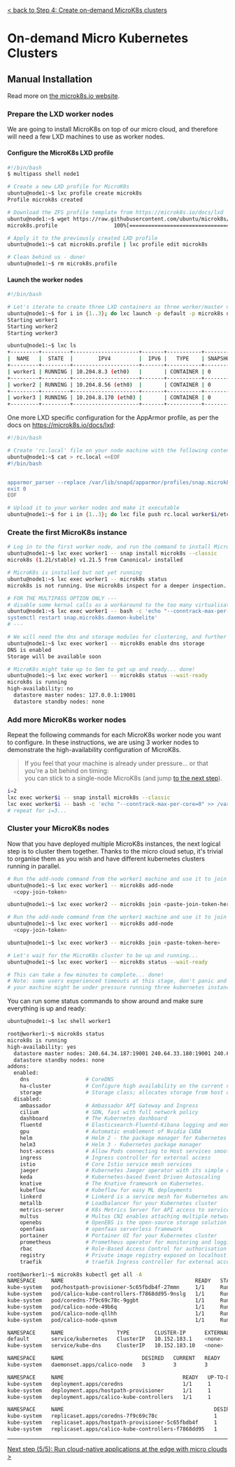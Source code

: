 [< back to Step 4: Create on-demand MicroK8s clusters](../step-04-microk8s-cluster.md#4-create-on-demand-microk8s-clusters)

<!-- TODO -->

# On-demand Micro Kubernetes Clusters

## Manual Installation

Read more on [the microk8s.io website](https://microk8s.io/docs/lxd).

### Prepare the LXD worker nodes

We are going to install MicroK8s on top of our micro cloud, and therefore will need a few LXD machines to use as worker nodes.

#### Configure the MicroK8s LXD profile

```sh
#!/bin/bash
$ multipass shell node1

# Create a new LXD profile for MicroK8s
ubuntu@node1:~$ lxc profile create microk8s
Profile microk8s created

# Download the ZFS profile template from https://microk8s.io/docs/lxd
ubuntu@node1:~$ wget https://raw.githubusercontent.com/ubuntu/microk8s/master/tests/lxc/microk8s-zfs.profile -O microk8s.profile
microk8s.profile                  100%[============================================================>]     849  --.-KB/s    in 0s      

# Apply it to the previously created LXD profile
ubuntu@node1:~$ cat microk8s.profile | lxc profile edit microk8s

# Clean behind us - done!
ubuntu@node1:~$ rm microk8s.profile
```

#### Launch the worker nodes

```sh
#!/bin/bash

# Let's iterate to create three LXD containers as three worker/master nodes
ubuntu@node1:~$ for i in {1..3}; do lxc launch -p default -p microk8s ubuntu:20.04 worker$i; done;
Starting worker1
Starting worker2
Starting worker3

ubuntu@node1:~$ lxc ls      
+---------+---------+---------------------+-------+-----------+-----------+
|  NAME   |  STATE  |        IPV4         |  IPV6 |   TYPE    | SNAPSHOTS |
+---------+---------+---------------------+-------+-----------+-----------+
| worker1 | RUNNING | 10.204.8.3 (eth0)   |       | CONTAINER | 0         |
+---------+---------+---------------------+-------+-----------+-----------+
| worker2 | RUNNING | 10.204.8.56 (eth0)  |       | CONTAINER | 0         |
+---------+---------+---------------------+-------+-----------+-----------+
| worker3 | RUNNING | 10.204.8.170 (eth0) |       | CONTAINER | 0         |
+---------+---------+---------------------+-------+-----------+-----------+
```

One more LXD specific configuration for the AppArmor profile, as per the docs on https://microk8s.io/docs/lxd:

```sh
#!/bin/bash

# Create 'rc.local' file on your node machine with the following content
ubuntu@node1:~$ cat > rc.local <<EOF
#!/bin/bash


apparmor_parser --replace /var/lib/snapd/apparmor/profiles/snap.microk8s.*
exit 0
EOF

# Upload it to your worker nodes and make it executable
ubuntu@node1:~$ for i in {1..3}; do lxc file push rc.local worker$i/etc/rc.local; lxc exec worker$i -- chmod +x /etc/rc.local; done;
```

### Create the first MicroK8s instance

```sh
# Log in to the first worker node, and run the command to install MicroK8s
ubuntu@node1:~$ lxc exec worker1 -- snap install microk8s --classic
microk8s (1.21/stable) v1.21.5 from Canonical✓ installed

# MicroK8s is installed but not yet running
ubuntu@node1:~$ lxc exec worker1 -- microk8s status
microk8s is not running. Use microk8s inspect for a deeper inspection.

# FOR THE MULTIPASS OPTION ONLY ---
# disable some kernal calls as a workaround to the too many virtualisation layers (--> vm --> lxd --> snap --> kubernetes)
ubuntu@node1:~$ lxc exec worker1 -- bash -c 'echo "--conntrack-max-per-core=0" >> /var/snap/microk8s/current/args/kube-proxy && 
systemctl restart snap.microk8s.daemon-kubelite'
# ---

# We will need the dns and storage modules for clustering, and further application deployments
ubuntu@node1:~$ lxc exec worker1 -- microk8s enable dns storage
DNS is enabled
Storage will be available soon

# MicroK8s might take up to 5mn to get up and ready... done!
ubuntu@node1:~$ lxc exec worker1 -- microk8s status --wait-ready
microk8s is running
high-availability: no
  datastore master nodes: 127.0.0.1:19001
  datastore standby nodes: none
```

### Add more MicroK8s worker nodes

Repeat the following commands for each MicroK8s worker node you want to configure.
In these instructions, we are using 3 worker nodes to demonstrate the high-availability configuration of MicroK8s.

> If you feel that your machine is already under pressure... or that you're a bit behind on timing:     
> you can stick to a single-node MicroK8s (and jump [to the next step](./step-05-micro-cloud-native.md#5-run-cloud-native-applications-at-the-edge-with-micro-clouds)).

```sh
i=2
lxc exec worker$i -- snap install microk8s --classic
lxc exec worker$i -- bash -c 'echo "--conntrack-max-per-core=0" >> /var/snap/microk8s/current/args/kube-proxy && systemctl restart snap.microk8s.daemon-kubelite'
# repeat for i=3...
```

### Cluster your MicroK8s nodes

Now that you have deployed multiple MicroK8s instances, the next logical step is to cluster them together.
Thanks to the micro cloud setup, it's trivial to organise them as you wish and have different kubernetes clusters running in parallel.

```sh
# Run the add-node command from the worker1 machine and use it to join your second node
ubuntu@node1:~$ lxc exec worker1 -- microk8s add-node
  <copy-join-token>

ubuntu@node1:~$ lxc exec worker2 -- microk8s join <paste-join-token-here>

# Run the add-node command from the worker1 machine and use it to join your third node
ubuntu@node1:~$ lxc exec worker1 -- microk8s add-node
  <copy-join-token>

ubuntu@node1:~$ lxc exec worker3 -- microk8s join <paste-token-here>

# Let's wait for the MicroK8s cluster to be up and running...
ubuntu@node1:~$ lxc exec worker1 -- microk8s status --wait-ready

# This can take a few minutes to complete... done!
# Note: some users experienced timeouts at this stage, don't panic and simply try it again...
# your machine might be under pressure running three kubernetes instances in parallel!
```

You can run some status commands to show around and make sure everything is up and ready:
```sh
ubuntu@node1:~$ lxc shell worker1

root@worker1:~$ microk8s status
microk8s is running
high-availability: yes
  datastore master nodes: 240.64.34.187:19001 240.64.33.180:19001 240.64.32.162:19001
  datastore standby nodes: none
addons:
  enabled:
    dns                  # CoreDNS
    ha-cluster           # Configure high availability on the current node
    storage              # Storage class; allocates storage from host directory
  disabled:
    ambassador           # Ambassador API Gateway and Ingress
    cilium               # SDN, fast with full network policy
    dashboard            # The Kubernetes dashboard
    fluentd              # Elasticsearch-Fluentd-Kibana logging and monitoring
    gpu                  # Automatic enablement of Nvidia CUDA
    helm                 # Helm 2 - the package manager for Kubernetes
    helm3                # Helm 3 - Kubernetes package manager
    host-access          # Allow Pods connecting to Host services smoothly
    ingress              # Ingress controller for external access
    istio                # Core Istio service mesh services
    jaeger               # Kubernetes Jaeger operator with its simple config
    keda                 # Kubernetes-based Event Driven Autoscaling
    knative              # The Knative framework on Kubernetes.
    kubeflow             # Kubeflow for easy ML deployments
    linkerd              # Linkerd is a service mesh for Kubernetes and other frameworks
    metallb              # Loadbalancer for your Kubernetes cluster
    metrics-server       # K8s Metrics Server for API access to service metrics
    multus               # Multus CNI enables attaching multiple network interfaces to pods
    openebs              # OpenEBS is the open-source storage solution for Kubernetes
    openfaas             # openfaas serverless framework
    portainer            # Portainer UI for your Kubernetes cluster
    prometheus           # Prometheus operator for monitoring and logging
    rbac                 # Role-Based Access Control for authorisation
    registry             # Private image registry exposed on localhost:32000
    traefik              # traefik Ingress controller for external access

root@worker1:~$ microk8s kubectl get all -A
NAMESPACE     NAME                                          READY   STATUS    RESTARTS   AGE
kube-system   pod/hostpath-provisioner-5c65fbdb4f-27mmn     1/1     Running   0          14m
kube-system   pod/calico-kube-controllers-f7868dd95-9nslg   1/1     Running   0          53m
kube-system   pod/coredns-7f9c69c78c-9ggbt                  1/1     Running   0          14m
kube-system   pod/calico-node-49b6q                         1/1     Running   3          4m12s
kube-system   pod/calico-node-qllhh                         1/1     Running   0          2m58s
kube-system   pod/calico-node-qsnvm                         1/1     Running   0          2m39s

NAMESPACE     NAME                 TYPE        CLUSTER-IP      EXTERNAL-IP   PORT(S)                  AGE
default       service/kubernetes   ClusterIP   10.152.183.1    <none>        443/TCP                  53m
kube-system   service/kube-dns     ClusterIP   10.152.183.10   <none>        53/UDP,53/TCP,9153/TCP   51m

NAMESPACE     NAME                         DESIRED   CURRENT   READY   UP-TO-DATE   AVAILABLE   NODE SELECTOR            AGE
kube-system   daemonset.apps/calico-node   3         3         3       3            3           kubernetes.io/os=linux   53m

NAMESPACE     NAME                                      READY   UP-TO-DATE   AVAILABLE   AGE
kube-system   deployment.apps/coredns                   1/1     1            1           51m
kube-system   deployment.apps/hostpath-provisioner      1/1     1            1           51m
kube-system   deployment.apps/calico-kube-controllers   1/1     1            1           53m

NAMESPACE     NAME                                                DESIRED   CURRENT   READY   AGE
kube-system   replicaset.apps/coredns-7f9c69c78c                  1         1         1       14m
kube-system   replicaset.apps/hostpath-provisioner-5c65fbdb4f     1         1         1       14m
kube-system   replicaset.apps/calico-kube-controllers-f7868dd95   1         1         1       53m
```

---

[Next step (5/5): Run cloud-native applications at the edge with micro clouds >](../step-05-micro-cloud-native.md#5-run-cloud-native-applications-at-the-edge-with-micro-clouds)
